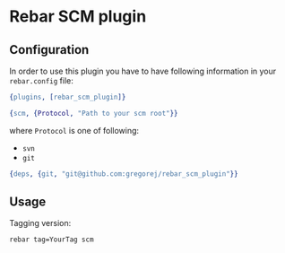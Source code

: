 Rebar SCM plugin
====================

Configuration
-------------------------------

In order to use this plugin you have to have following information in your ```rebar.config``` file:

```erlang
{plugins, [rebar_scm_plugin]}
```

```erlang
{scm, {Protocol, "Path to your scm root"}}
```
where ```Protocol``` is one of following:

* ```svn```
* ```git```

```erlang
{deps, {git, "git@github.com:gregorej/rebar_scm_plugin"}}
```


Usage
--------------------------------

Tagging version:

```sh
rebar tag=YourTag scm
```


